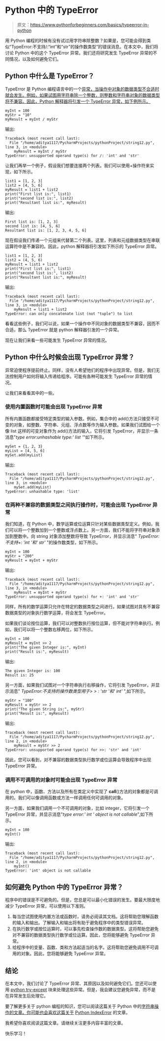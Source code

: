 # Python 中的 TypeError

> 原文：<https://www.pythonforbeginners.com/basics/typeerror-in-python>

用 Python 编程的时候有没有试过用字符串除整数？如果是，您可能会得到类似“TypeError:不支持/:“int”和“str”的操作数类型”的错误消息。在本文中，我们将讨论 Python 中的这个 TypeError 异常。我们还将研究发生 TypeError 异常的不同情况，以及如何避免它们。

## Python 中什么是 TypeError？

TypeError 是 Python 编程语言中的一个[异常，当操作中对象的数据类型不合适时就会发生。例如，如果试图用字符串除一个整数，则整数和字符串对象的数据类型将不兼容。因此，Python 解释器将引发一个 TypeError 异常，如下例所示。](https://www.pythonforbeginners.com/error-handling/exception-handling-in-python)

```
myInt = 100
myStr = "10"
myResult = myInt / myStr 
```

输出:

```
Traceback (most recent call last):
  File "/home/aditya1117/PycharmProjects/pythonProject/string12.py", line 3, in <module>
    myResult = myInt / myStr
TypeError: unsupported operand type(s) for /: 'int' and 'str'
```

让我们再举一个例子，假设我们想要连接两个列表。我们可以使用+操作符来实现，如下所示。

```
list1 = [1, 2, 3]
list2 = [4, 5, 6]
myResult = list1 + list2
print("First list is:", list1)
print("second list is:", list2)
print("Resultant list is:", myResult)
```

输出:

```
First list is: [1, 2, 3]
second list is: [4, 5, 6]
Resultant list is: [1, 2, 3, 4, 5, 6]
```

现在假设我们传递一个元组来代替第二个列表。这里，列表和元组数据类型在串联运算符中是不兼容的。因此，python 解释器将引发如下所示的 TypeError 异常。

```
list1 = [1, 2, 3]
list2 = (4, 5, 6)
myResult = list1 + list2
print("First list is:", list1)
print("second list is:", list2)
print("Resultant list is:", myResult)
```

输出:

```
Traceback (most recent call last):
  File "/home/aditya1117/PycharmProjects/pythonProject/string12.py", line 3, in <module>
    myResult = list1 + list2
TypeError: can only concatenate list (not "tuple") to list 
```

看看这些例子，我们可以说，如果一个操作中不同对象的数据类型不兼容，因而不合适，那么 TypeError 就是 python 解释器引发的一个异常。

现在让我们来看一些可能发生 TypeError 异常的情况。

## Python 中什么时候会出现 TypeError 异常？

异常迫使程序提前终止。同样，没有人希望他们的程序中出现异常。但是，我们无法控制用户如何将输入传递给程序。可能有各种可能发生 TypeError 异常的情况。

让我们来看看其中的一些。

### 使用内置函数时可能会出现 TypeError 异常

所有内置函数都接受特定类型的输入参数。例如，集合中的 add()方法只接受不可变的对象，如整数、字符串、元组、浮点数等作为输入参数。如果我们试图给一个像 list 这样的可变对象作为 add()方法的输入，它将引发 TypeError，并显示一条消息"*type error:unhashable type:' list '*"如下所示。

```
mySet = {1, 2, 3}
myList = [4, 5, 6]
mySet.add(myList) 
```

输出:

```
Traceback (most recent call last):
  File "/home/aditya1117/PycharmProjects/pythonProject/string12.py", line 3, in <module>
    mySet.add(myList)
TypeError: unhashable type: 'list'
```

### 在两种不兼容的数据类型之间执行操作时，可能会出现 TypeError 异常

我们知道，在 Python 中，数学运算或位运算只针对某些数据类型定义。例如，我们可以将一个整数加到一个整数或浮点数上。另一方面，我们不能将字符串对象添加到整数中。向 string 对象添加整数将导致 TypeError，并显示消息" *TypeError:不支持+: 'int '和' str'* "的操作数类型，如下所示。

```
myInt = 100
myStr = "200"
myResult = myInt + myStr
```

输出:

```
Traceback (most recent call last):
  File "/home/aditya1117/PycharmProjects/pythonProject/string12.py", line 3, in <module>
    myResult = myInt + myStr
TypeError: unsupported operand type(s) for +: 'int' and 'str'
```

同样，所有的数学运算只允许在特定的数据类型之间进行。如果试图对具有不兼容数据类型的对象执行数学运算，将会发生 TypeError。

如果我们谈论按位运算，我们可以对整数执行按位运算，但不能对字符串执行。例如，我们可以将一个整数右移两位，如下所示。

```
myInt = 100
myResult = myInt >> 2
print("The given Integer is:", myInt)
print("Result is:", myResult)
```

输出:

```
The given Integer is: 100
Result is: 25
```

另一方面，如果我们试图对一个字符串执行右移操作，它将引发 TypeError，并显示消息" *TypeError:不支持的操作数类型用于> > : 'str '和' int'* ",如下所示。

```
myStr = "100"
myResult = myStr >> 2
print("The given String is:", myStr)
print("Result is:", myResult)
```

输出:

```
Traceback (most recent call last):
  File "/home/aditya1117/PycharmProjects/pythonProject/string12.py", line 2, in <module>
    myResult = myStr >> 2
TypeError: unsupported operand type(s) for >>: 'str' and 'int'
```

因此，您可以看到，对不兼容的数据类型执行数学或位运算会导致程序中出现 TypeError 异常。

### 调用不可调用的对象时可能会出现 TypeError 异常

在 python 中，函数、方法以及所有在类定义中实现了 __call__()方法的对象都是可调用的。我们可以像调用函数或方法一样调用任何可调用的对象。

另一方面，如果我们调用一个不可调用的对象，比如 integer，它将引发一个 TypeError 异常，并显示消息"*type error:' int ' object is not callable*",如下所示。

```
myInt = 100
myInt()
```

输出:

```
Traceback (most recent call last):
  File "/home/aditya1117/PycharmProjects/pythonProject/string12.py", line 2, in <module>
    myInt()
TypeError: 'int' object is not callable
```

## 如何避免 Python 中的 TypeError 异常？

程序中的错误是不可避免的。但是，您总是可以最小化错误的发生。要最大限度地减少 TypeError 异常，可以使用以下准则。

1.  每当您试图使用内置方法或函数时，请务必阅读其文档。这将帮助您理解函数的输入和输出。了解输入和输出将有助于避免程序中的类型错误异常。
2.  在执行数学或按位运算时，可以事先检查操作数的数据类型。这将帮助您避免对不兼容的数据类型执行数学或位运算。因此，您将能够避免 TypeError 异常。
3.  给程序中的变量、函数、类和方法起适当的名字。这将帮助您避免调用不可调用的对象。因此，您将能够避免 TypeError 异常。

## 结论

在本文中，我们讨论了 TypeError 异常、其原因以及如何避免它们。您还可以使用 [python try-except](https://www.pythonforbeginners.com/error-handling/python-try-and-except) 块来处理这些异常。但是，我会建议您避免异常，而不是在异常发生后处理它。

要了解更多关于 python 编程的知识，您可以阅读这篇关于 Python 中的[字符串操作的文章。你可能也会喜欢这篇关于](https://www.pythonforbeginners.com/basics/string-manipulation-in-python) [Python IndexError](https://www.pythonforbeginners.com/basics/indexerror-in-python) 的文章。

我希望你喜欢阅读这篇文章。请继续关注更多内容丰富的文章。

快乐学习！